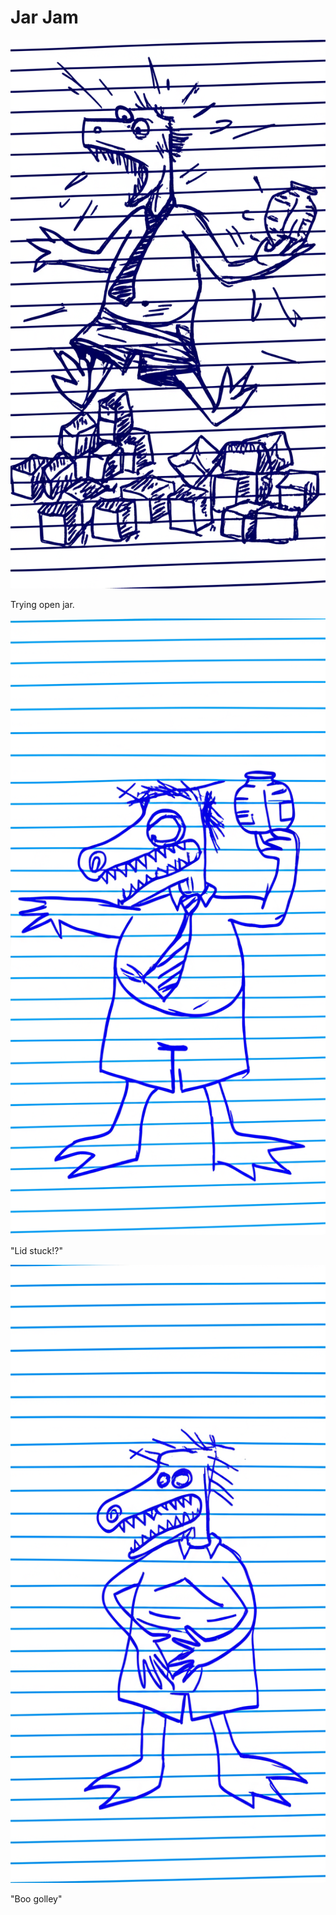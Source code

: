 # Jar Jam

![Garrey Goosey holds a jar, ready to open it.](jar-1.png)

Trying open jar.

![Garrey Goosey struggles violently with a jar lid, looking frustrated.](jar-2.png)

"Lid stuck!?"

![Garrey Goosey is on the floor, jar still closed, looking furious.](jar-3.png)

"Boo golley"